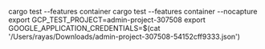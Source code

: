 cargo test --features container
cargo test --features container --nocapture
export GCP_TEST_PROJECT=admin-project-307508
 export GOOGLE_APPLICATION_CREDENTIALS=$(cat '/Users/rayas/Downloads/admin-project-307508-54152cff9333.json')